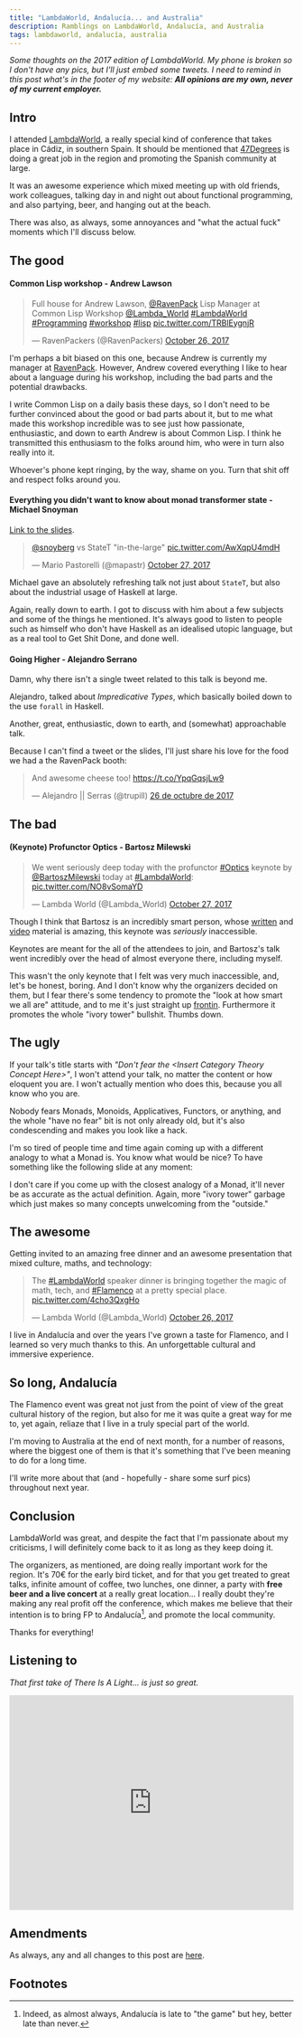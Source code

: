 ```yaml
---
title: "LambdaWorld, Andalucía... and Australia"
description: Ramblings on LambdaWorld, Andalucía, and Australia
tags: lambdaworld, andalucía, australia
---
```


_Some thoughts on the 2017 edition of LambdaWorld. My phone is broken so I
don't have any pics, but I'll just embed some tweets. I need to remind in
this post what's in the footer of my website: **All opinions are my own,
never of my current employer.**_

## Intro

I attended [LambdaWorld](http://www.lambda.world/), a really special kind of
conference that takes place in Cádiz, in southern Spain. It should be mentioned
that [47Degrees](https://twitter.com/47deg) is doing a great job in the region
and promoting the Spanish community at large.

It was an awesome experience which mixed meeting up with old friends, work
colleagues, talking day in and night out about functional programming, and
also partying, beer, and hanging out at the beach.

There was also, as always, some annoyances and "what the actual fuck" moments
which I'll discuss below.

## The good

#### Common Lisp workshop - Andrew Lawson

<blockquote class="twitter-tweet" data-lang="en"><p lang="en" dir="ltr">Full house for Andrew Lawson, <a href="https://twitter.com/RavenPack?ref_src=twsrc%5Etfw">@RavenPack</a> Lisp Manager at Common Lisp Workshop <a href="https://twitter.com/Lambda_World?ref_src=twsrc%5Etfw">@Lambda_World</a> <a href="https://twitter.com/hashtag/LambdaWorld?src=hash&amp;ref_src=twsrc%5Etfw">#LambdaWorld</a> <a href="https://twitter.com/hashtag/Programming?src=hash&amp;ref_src=twsrc%5Etfw">#Programming</a> <a href="https://twitter.com/hashtag/workshop?src=hash&amp;ref_src=twsrc%5Etfw">#workshop</a> <a href="https://twitter.com/hashtag/lisp?src=hash&amp;ref_src=twsrc%5Etfw">#lisp</a> <a href="https://t.co/TRBlEygnjR">pic.twitter.com/TRBlEygnjR</a></p>&mdash; RavenPackers (@RavenPackers) <a href="https://twitter.com/RavenPackers/status/923569512267571201?ref_src=twsrc%5Etfw">October 26, 2017</a></blockquote>
<script async src="https://platform.twitter.com/widgets.js" charset="utf-8"></script>

I'm perhaps a bit biased on this one, because Andrew is currently my
manager at [RavenPack](https://twitter.com/RavenPackers). However, Andrew
covered everything I like to hear about a language during his workshop,
including the bad parts and the potential drawbacks.

I write Common Lisp on a daily basis these days, so I don't need to be
further convinced about the good or bad parts about it, but to me what
made this workshop incredible was to see just how passionate, enthusiastic,
and down to earth Andrew is about Common Lisp. I think he transmitted this
enthusiasm to the folks around him, who were in turn also really into it.

Whoever's phone kept ringing, by the way, shame on you. Turn that shit off
and respect folks around you.

#### Everything you didn't want to know about monad transformer state - Michael Snoyman

[Link to the slides](https://www.snoyman.com/reveal/monad-transformer-state#/).

<blockquote class="twitter-tweet" data-lang="en"><p lang="en" dir="ltr"><a href="https://twitter.com/snoyberg?ref_src=twsrc%5Etfw">@snoyberg</a> vs StateT &quot;in-the-large&quot; <a href="https://t.co/AwXqpU4mdH">pic.twitter.com/AwXqpU4mdH</a></p>&mdash; Mario Pastorelli (@mapastr) <a href="https://twitter.com/mapastr/status/923905292668231680?ref_src=twsrc%5Etfw">October 27, 2017</a></blockquote>
<script async src="https://platform.twitter.com/widgets.js" charset="utf-8"></script>

Michael gave an absolutely refreshing talk not just about `StateT`, but also
about the industrial usage of Haskell at large.

Again, really down to earth. I got to discuss with him about a few subjects and
some of the things he mentioned. It's always good to listen to people such as
himself who don't have Haskell as an idealised utopic language, but as a real
tool to Get Shit Done, and done well.

#### Going Higher - Alejandro Serrano

Damn, why there isn't a single tweet related to this talk is beyond me.

Alejandro, talked about _Impredicative Types_, which basically boiled down
to the use `forall` in Haskell.

Another, great, enthusiastic, down to earth, and (somewhat) approachable talk.

Because I can't find a tweet or the slides, I'll just share his love for the
food we had a the RavenPack booth:

<blockquote class="twitter-tweet" data-lang="es"><p lang="en" dir="ltr">And awesome cheese too! <a href="https://t.co/YpqGqsjLw9">https://t.co/YpqGqsjLw9</a></p>&mdash; Alejandro || Serras (@trupill) <a href="https://twitter.com/trupill/status/923618075915767808?ref_src=twsrc%5Etfw">26 de octubre de 2017</a></blockquote>
<script async src="https://platform.twitter.com/widgets.js" charset="utf-8"></script>

## The bad

#### (Keynote) Profunctor Optics - Bartosz Milewski

<blockquote class="twitter-tweet" data-lang="en"><p lang="en" dir="ltr">We went seriously deep today with the profunctor <a href="https://twitter.com/hashtag/Optics?src=hash&amp;ref_src=twsrc%5Etfw">#Optics</a> keynote by <a href="https://twitter.com/BartoszMilewski?ref_src=twsrc%5Etfw">@BartoszMilewski</a> today at <a href="https://twitter.com/hashtag/LambdaWorld?src=hash&amp;ref_src=twsrc%5Etfw">#LambdaWorld</a>: <a href="https://t.co/NO8vSomaYD">pic.twitter.com/NO8vSomaYD</a></p>&mdash; Lambda World (@Lambda_World) <a href="https://twitter.com/Lambda_World/status/923880643490189312?ref_src=twsrc%5Etfw">October 27, 2017</a></blockquote>
<script async src="https://platform.twitter.com/widgets.js" charset="utf-8"></script>

Though I think that Bartosz is an incredibly smart person, whose [written](https://bartoszmilewski.com/)
and [video](https://www.youtube.com/watch?v=I8LbkfSSR58&list=PLbgaMIhjbmEnaH_LTkxLI7FMa2HsnawM_)
material is amazing, this keynote was *seriously* inaccessible.

Keynotes are meant for the all of the attendees to join, and Bartosz's talk went
incredibly over the head of almost everyone there, including myself.

This wasn't the only keynote that I felt was very much inaccessible,
and, let's be honest, boring. And I don't know why the organizers decided
on them, but I fear there's some tendency to promote the "look at how smart
we all are" attitude, and to me it's just straight up [frontin](https://www.urbandictionary.com/define.php?term=frontin).
Furthermore it promotes the whole "ivory tower" bullshit. Thumbs down.

## The ugly

If your talk's title starts with _"Don't fear the \<Insert Category Theory
Concept Here\>"_, I won't attend your talk, no matter the content or how
eloquent you are. I won't actually mention who does this, because you all know
who you are.

Nobody fears Monads, Monoids, Applicatives, Functors, or anything, and the whole
"have no fear" bit is not only already old, but it's also condescending and
makes you look like a hack.

I'm so tired of people time and time again coming up with a different analogy
to what a Monad is. You know what would be nice? To have something like the
following slide at any moment:

<script src="https://gist.github.com/carlosdagos/e91b373838e563a44f5c2ea85a8527f7.js"></script>

I don't care if you come up with the closest analogy of a Monad, it'll never
be as accurate as the actual definition. Again, more "ivory tower" garbage which
just makes so many concepts unwelcoming from the "outside."

## The awesome

Getting invited to an amazing free dinner and an awesome presentation that
mixed culture, maths, and technology:

<blockquote class="twitter-tweet" data-lang="en"><p lang="en" dir="ltr">The <a href="https://twitter.com/hashtag/LambdaWorld?src=hash&amp;ref_src=twsrc%5Etfw">#LambdaWorld</a> speaker dinner is bringing together the magic of math, tech, and <a href="https://twitter.com/hashtag/Flamenco?src=hash&amp;ref_src=twsrc%5Etfw">#Flamenco</a> at a pretty special place. <a href="https://t.co/4cho3QxgHo">pic.twitter.com/4cho3QxgHo</a></p>&mdash; Lambda World (@Lambda_World) <a href="https://twitter.com/Lambda_World/status/923667511299764224?ref_src=twsrc%5Etfw">October 26, 2017</a></blockquote>
<script async src="https://platform.twitter.com/widgets.js" charset="utf-8"></script>

I live in Andalucía and over the years I've grown a taste for Flamenco, and I
learned so very much thanks to this. An unforgettable cultural and immersive
experience.

## So long, Andalucía

The Flamenco event was great not just from the point of view of the great
cultural history of the region, but also for me it was quite a great way
for me to, yet again, reliaze that I live in a truly special part of the world.

I'm moving to Australia at the end of next month, for a number of reasons, where
the biggest one of them is that it's something that I've been meaning to do
for a long time.

I'll write more about that (and - hopefully - share some surf pics) throughout
next year.

## Conclusion

LambdaWorld was great, and despite the fact that I'm passionate about my
criticisms, I will definitely come back to it as long as they keep doing it.

The organizers, as mentioned, are doing really important work for the region.
It's 70€ for the early bird ticket, and for that you get treated to great talks,
infinite amount of coffee, two lunches, one dinner, a party with **free beer
and a live concert** at a really great location... I really doubt they're making
any real profit off the conference, which makes me believe that their intention
is to bring FP to Andalucía[^betterlatethannever], and promote the local
community.

Thanks for everything!

## Listening to

_That first take of There Is A Light... is just so great._

<iframe src="https://open.spotify.com/embed/album/0vlgxCvO6LQXTR06b8r2rj" width="100%" height="380" frameborder="0" allowtransparency="true"></iframe>

## Amendments

As always, any and all changes to this post are [here]().

## Footnotes

[^betterlatethannever]: Indeed, as almost always, Andalucía is late to
"the game" but hey, better late than never.
